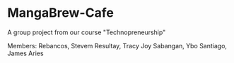 # MangaBrew-Cafe
A group project from our course "Technopreneurship"

Members:
Rebancos, Stevem
Resultay, Tracy Joy
Sabangan, Ybo
Santiago, James Aries
